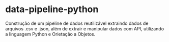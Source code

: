 # data-pipeline-python
Construção de um pipeline de dados reutilizável extraindo dados de arquivos .csv e .json, além de extrair e manipular dados com API,  utilizando a linguagem Python e Orietação a Objetos.
